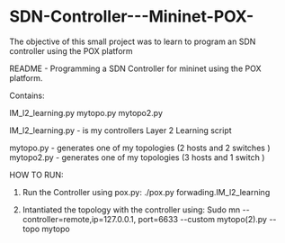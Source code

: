 # SDN-Controller---Mininet-POX-
The objective of this small project was to learn to program an SDN controller using the POX platform

README - Programming a SDN Controller for mininet using the POX platform.

Contains:

IM_l2_learning.py
mytopo.py
mytopo2.py


IM_l2_learning.py  - is my controllers Layer 2 Learning script

mytopo.py - generates one of my topologies (2 hosts and 2 switches )
mytopo2.py - generates one of my topologies (3 hosts and 1 switch )

HOW TO RUN:
1. Run the Controller using pox.py: 
	./pox.py forwading.IM_l2_learning
	
2. Intantiated the topology with the controller using: 
	Sudo mn --controller=remote,ip=127.0.0.1, port=6633 --custom mytopo(2).py --topo mytopo 

